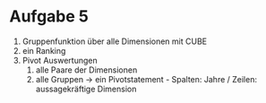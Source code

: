# Aufgabe 5

1. Gruppenfunktion über alle Dimensionen mit CUBE
2. ein Ranking
3. Pivot Auswertungen
    1. alle Paare der Dimensionen
    2. alle Gruppen -> ein Pivotstatement -  Spalten: Jahre / Zeilen: aussagekräftige Dimension